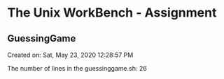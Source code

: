 # The Unix WorkBench - Assignment
## GuessingGame
Created on: 
Sat, May 23, 2020 12:28:57 PM

The number of lines in the guessinggame.sh: 
26
